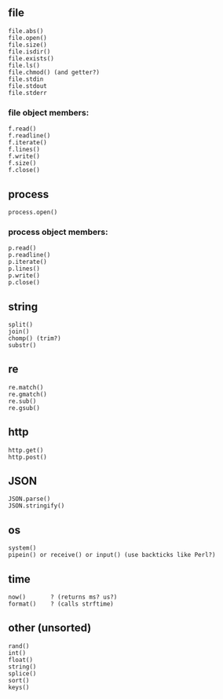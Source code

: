 ## file

    file.abs()
    file.open()
    file.size()
    file.isdir()
    file.exists()
    file.ls()
    file.chmod() (and getter?)
    file.stdin
    file.stdout
    file.stderr

### file object members:

    f.read()
    f.readline()
    f.iterate()
    f.lines()
    f.write()
    f.size()
    f.close()

## process

    process.open()

### process object members:

    p.read()
    p.readline()
    p.iterate()
    p.lines()
    p.write()
    p.close()

## string

    split()
    join()
    chomp() (trim?)
    substr()

## re

    re.match()
    re.gmatch()
    re.sub()
    re.gsub()

## http

    http.get()
    http.post()

## JSON

    JSON.parse()
    JSON.stringify()

## os

    system()
    pipein() or receive() or input() (use backticks like Perl?)

## time

    now()       ? (returns ms? us?)
    format()    ? (calls strftime)

## other (unsorted)

    rand()
    int()
    float()
    string()
    splice()
    sort()
    keys()

